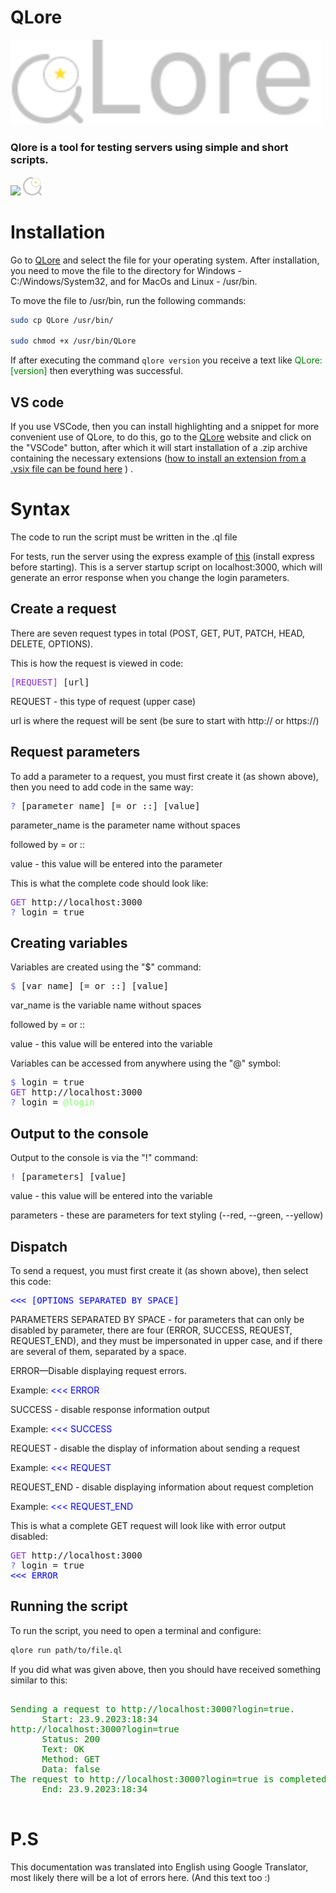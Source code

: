 # QLore

<img src="./QLore.png" width="500px" heigth="500px">

### Qlore is a tool for testing servers using simple and short scripts.

[<img src="https://cdn1.iconfinder.com/data/icons/picons-social/57/github_rounded-512.png" width="30">](https://github.com/Pinbib/QLore#readme)
[<img src="./favicon.ico" width="30">](https://pinbib.github.io/QLore/)

# Installation

Go to [QLore](https://pinbib.github.io/QLore/) and select the file for your operating system. After installation, you
need to move the file to the directory for Windows - C:/Windows/System32, and for MacOs and Linux - /usr/bin.

To move the file to /usr/bin, run the following commands:

``` bash
sudo cp QLore /usr/bin/

sudo chmod +x /usr/bin/QLore
```

If after executing the command ```qlore version``` you receive a text like <span style="color: green;">
QLore: [version]</span> then everything was successful.

## VS code

If you use VSCode, then you can install highlighting and a snippet for more convenient use of QLore, to do this, go to
the [QLore](https://pinbib.github.io/QLore/) website and click on the "VSCode" button, after which it will start
installation of a .zip archive containing the necessary
extensions ([how to install an extension from a .vsix file can be found here](https://code.visualstudio.com/docs/editor/extension-marketplace#_install-from-a-vsix) )
.

# Syntax

The code to run the script must be written in the .ql file

For tests, run the server using the express example
of [this](https://github.com/Pinbib/QLore/blob/main/test/server.js) (install express before starting). This is a server
startup script on localhost:3000, which will generate an error response when you change the login parameters.

## Create a request

There are seven request types in total (POST, GET, PUT, PATCH, HEAD, DELETE, OPTIONS).

This is how the request is viewed in code:

<pre>
<span style="color: blueviolet">[REQUEST]</span> [url] 
</pre>

REQUEST - this type of request (upper case)

url is where the request will be sent (be sure to start with http:// or https://)

## Request parameters

To add a parameter to a request, you must first create it (as shown above), then you need to add code in the same way:

<pre>
<span style="color: rgb(90, 90, 255)">? </span>[parameter_name] [= or ::] [value]
</pre>

parameter_name is the parameter name without spaces

followed by = or ::

value - this value will be entered into the parameter

This is what the complete code should look like:

<pre>
<span style="color: blueviolet">GET</span> http://localhost:3000
<span style="color: rgb(90, 90, 255)">? </span>login = true
</pre>

## Creating variables

Variables are created using the "$" command:

<pre>
<span style="color: rgb(90, 90, 255)">$ </span>[var_name] [= or ::] [value]
</pre>

var_name is the variable name without spaces

followed by = or ::

value - this value will be entered into the variable

Variables can be accessed from anywhere using the "@" symbol:

<pre>
<span style="color: rgb(90, 90, 255)">$ </span>login = true
<span style="color: blueviolet">GET</span> http://localhost:3000
<span style="color: rgb(90, 90, 255)">? </span>login = <span style="color: rgb(127, 255, 105);">@login</span>
</pre>

## Output to the console

Output to the console is via the "!" command:

<pre>
<span style="color: rgb(90, 90, 255)">! </span>[parameters] [value]
</pre>

value - this value will be entered into the variable

parameters - these are parameters for text styling (--red, --green, --yellow)

## Dispatch

To send a request, you must first create it (as shown above), then select this code:

<pre>
<span style="color: blue"><<< [OPTIONS SEPARATED BY SPACE]</span>
</pre>

PARAMETERS SEPARATED BY SPACE - for parameters that can only be disabled by parameter, there are four (ERROR, SUCCESS,
REQUEST, REQUEST_END), and they must be impersonated in upper case, and if there are several of them, separated by a
space.

ERROR—Disable displaying request errors.

Example: <prev>
<span style="color: blue"><<< ERROR</span>
</pre>

SUCCESS - disable response information output

Example: <prev>
<span style="color: blue"><<< SUCCESS</span>
</pre>

REQUEST - disable the display of information about sending a request

Example: <prev>
<span style="color: blue"><<< REQUEST</span>
</pre>

REQUEST_END - disable displaying information about request completion

Example: <prev>
<span style="color: blue"><<< REQUEST_END</span>
</pre>

This is what a complete GET request will look like with error output disabled:

<pre>
<span style="color: blueviolet">GET</span> http://localhost:3000
<span style="color: rgb(90, 90, 255)">? </span>login = true
<span style="color: blue"><<< ERROR</span>
</pre>

## Running the script

To run the script, you need to open a terminal and configure:

``` bash
qlore run path/to/file.ql
```

If you did what was given above, then you should have received something similar to this:

<pre>
<span style="color: green;">
Sending a request to http://localhost:3000?login=true.
      Start: 23.9.2023:18:34
http://localhost:3000?login=true
      Status: 200
      Text: OK
      Method: GET
      Data: false
The request to http://localhost:3000?login=true is completed.
      End: 23.9.2023:18:34
</span>
</pre>

# P.S

This documentation was translated into English using Google Translator, most likely there will be a lot of errors
here. (And this text too :)